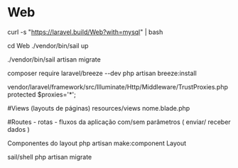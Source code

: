 # Web
curl -s "https://laravel.build/Web?with=mysql" | bash

cd Web 
./vendor/bin/sail up

./vendor/bin/sail artisan migrate

composer require laravel/breeze --dev
 php artisan breeze:install

vendor/laravel/framework/src/Illuminate/Http/Middleware/TrustProxies.php
protected $proxies='*';


#Views (layouts de páginas) resources/views
   nome.blade.php

#Routes - rotas - fluxos da aplicação
 com/sem parâmetros ( enviar/ receber dados )

 Componentes do layout
 php artisan make:component Layout

 sail/shell
 php artisan migrate